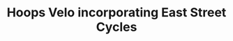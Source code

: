 ---
title: "Hoops Velo incorporating East Street Cycles"
url: /farnham/hoops-velo-incorporating-east-street-cycles/
shop: bicycle
---